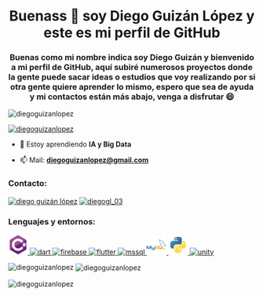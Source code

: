 <h1 align="center">Buenass 👋 soy Diego Guizán López y este es mi perfil de GitHub</h1>
<h3 align="center">Buenas como mi nombre indica soy Diego Guizán y bienvenido a mi perfil de GitHub, aquí subiré numerosos proyectos donde la gente puede sacar ideas o estudios que voy realizando por si otra gente quiere aprender lo mismo, espero que sea de ayuda y mi contactos están más abajo, venga a disfrutar 😄</h3>

<p align="left"> <img src="https://profile-counter.glitch.me/diegoguizanlopez/count.svg" alt="diegoguizanlopez" /> </p>

<p align="left"> <a href="https://github.com/ryo-ma/github-profile-trophy"><img src="https://github-profile-trophy.vercel.app/?username=diegoguizanlopez" alt="diegoguizanlopez" /></a> </p>

- 📝 Estoy aprendiendo **IA y Big Data**

- 📫 Mail: **diegoguizanlopez@gmail.com**

<h3 align="left">Contacto:</h3>
<p align="left">
<a href="https://www.linkedin.com/in/diego-guiz%C3%A1n-l%C3%B3pez-a84bb727a" target="blank"><img align="center" src="https://raw.githubusercontent.com/rahuldkjain/github-profile-readme-generator/master/src/images/icons/Social/linked-in-alt.svg" alt="diego guizán lópez" height="30" width="40" /></a>
<a href="https://instagram.com/diegogl_03" target="blank"><img align="center" src="https://raw.githubusercontent.com/rahuldkjain/github-profile-readme-generator/master/src/images/icons/Social/instagram.svg" alt="diegogl_03" height="30" width="40" /></a>
</p>

<h3 align="left">Lenguajes y entornos:</h3>
<p align="left"> <a href="https://www.w3schools.com/cs/" target="_blank" rel="noreferrer"> <img src="https://raw.githubusercontent.com/devicons/devicon/master/icons/csharp/csharp-original.svg" alt="csharp" width="40" height="40"/> </a> <a href="https://dart.dev" target="_blank" rel="noreferrer"> <img src="https://www.vectorlogo.zone/logos/dartlang/dartlang-icon.svg" alt="dart" width="40" height="40"/> </a> <a href="https://firebase.google.com/" target="_blank" rel="noreferrer"> <img src="https://www.vectorlogo.zone/logos/firebase/firebase-icon.svg" alt="firebase" width="40" height="40"/> </a> <a href="https://flutter.dev" target="_blank" rel="noreferrer"> <img src="https://www.vectorlogo.zone/logos/flutterio/flutterio-icon.svg" alt="flutter" width="40" height="40"/> </a><a href="https://www.microsoft.com/en-us/sql-server" target="_blank" rel="noreferrer"> <img src="https://www.svgrepo.com/show/303229/microsoft-sql-server-logo.svg" alt="mssql" width="40" height="40"/> </a> <a href="https://www.mysql.com/" target="_blank" rel="noreferrer"> <img src="https://raw.githubusercontent.com/devicons/devicon/master/icons/mysql/mysql-original-wordmark.svg" alt="mysql" width="40" height="40"/> </a> <a href="https://www.python.org" target="_blank" rel="noreferrer"> <img src="https://raw.githubusercontent.com/devicons/devicon/master/icons/python/python-original.svg" alt="python" width="40" height="40"/> </a> <a href="https://unity.com/" target="_blank" rel="noreferrer"> <img src="https://www.vectorlogo.zone/logos/unity3d/unity3d-icon.svg" alt="unity" width="40" height="40"/> </a> </p>

<p><img align="left" src="https://github-readme-stats.vercel.app/api/top-langs?username=diegoguizanlopez&show_icons=true&locale=en&layout=compact&theme=transparent" alt="diegoguizanlopez" /></p>

<p>&nbsp;<img align="center" src="https://github-readme-stats.vercel.app/api?username=diegoguizanlopez&show_icons=true&locale=en&theme=transparent" alt="diegoguizanlopez" /></p>

<p><img align="center" src="https://github-readme-streak-stats.herokuapp.com/?user=diegoguizanlopez&theme=transparent" alt="diegoguizanlopez" /></p>

